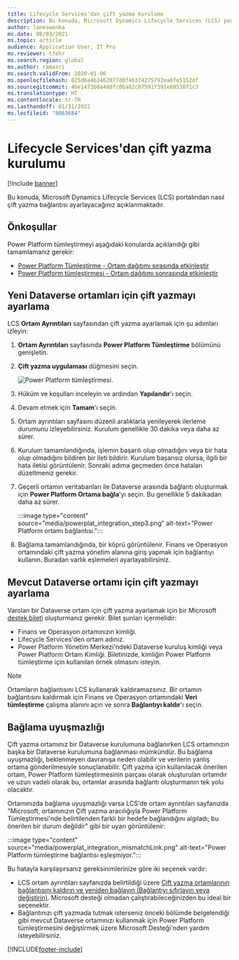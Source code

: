 ```yaml
---
title: Lifecycle Services'dan çift yazma kurulumu
description: Bu konuda, Microsoft Dynamics Lifecycle Services (LCS) portalından nasıl çift yazma bağlantısı ayarlayacağınız açıklanmaktadır.
author: laneswenka
ms.date: 08/03/2021
ms.topic: article
audience: Application User, IT Pro
ms.reviewer: tfehr
ms.search.region: global
ms.author: ramasri
ms.search.validFrom: 2020-01-06
ms.openlocfilehash: 825d6a4b3462077d0f4b3f4275792ea0fe5152df
ms.sourcegitcommit: 4be1473b0a4ddfc0ba82c07591f391e89538f1c3
ms.translationtype: HT
ms.contentlocale: tr-TR
ms.lasthandoff: 01/31/2022
ms.locfileid: "8063684"
---
```

# <a name="dual-write-setup-from-lifecycle-services"></a>Lifecycle Services'dan çift yazma kurulumu

[!include [banner](../../includes/banner.md)]



Bu konuda, Microsoft Dynamics Lifecycle Services (LCS) portalından nasıl çift yazma bağlantısı ayarlayacağınız açıklanmaktadır.

## <a name="prerequisites"></a>Önkoşullar

Power Platform tümleştirmeyi aşağıdaki konularda açıklandığı gibi tamamlamanız gerekir:

+ [Power Platform Tümleştirme - Ortam dağıtımı sırasında etkinleştir](../../power-platform/enable-power-platform-integration.md#enable-during-deploy)
+ [Power Platform tümleştirmesi - Ortam dağıtımı sonrasında etkinleştir](../../power-platform/enable-power-platform-integration.md#enable-after-deploy)

## <a name="set-up-dual-write-for-new-dataverse-environments"></a>Yeni Dataverse ortamları için çift yazmayı ayarlama

LCS **Ortam Ayrıntıları** sayfasından çift yazma ayarlamak için şu adımları izleyin:

1. **Ortam Ayrıntıları** sayfasında **Power Platform Tümleştirme** bölümünü genişletin.

2. **Çift yazma uygulaması** düğmesini seçin.

    ![Power Platform tümleştirmesi.](media/powerplat_integration_step2.png)

3. Hüküm ve koşulları inceleyin ve ardından **Yapılandır**'ı seçin.

4. Devam etmek için **Tamam**'ı seçin.

5. Ortam ayrıntıları sayfasını düzenli aralıklarla yenileyerek ilerleme durumunu izleyebilirsiniz. Kurulum genellikle 30 dakika veya daha az sürer.  

6. Kurulum tamamlandığında, işlemin başarılı olup olmadığını veya bir hata olup olmadığını bildiren bir ileti bildirir. Kurulum başarısız olursa, ilgili bir hata iletisi görüntülenir. Sonraki adıma geçmeden önce hataları düzeltmeniz gerekir.

7. Geçerli ortamın veritabanları ile Dataverse arasında bağlantı oluşturmak için **Power Platform Ortama bağla**'yı seçin. Bu genellikle 5 dakikadan daha az sürer.

    :::image type="content" source="media/powerplat_integration_step3.png" alt-text="Power Platform ortamı bağlantısı.":::

8. Bağlama tamamlandığında, bir köprü görüntülenir. Finans ve Operasyon ortamındaki çift yazma yönetim alanına giriş yapmak için bağlantıyı kullanın. Buradan varlık eşlemeleri ayarlayabilirsiniz.

## <a name="set-up-dual-write-for-an-existing-dataverse-environment"></a>Mevcut Dataverse ortamı için çift yazmayı ayarlama

Varolan bir Dataverse ortam için çift yazma ayarlamak için bir Microsoft [destek bileti](../../lifecycle-services/lcs-support.md) oluşturmanız gerekir. Bilet şunları içermelidir:

+ Finans ve Operasyon ortamınızın kimliği.
+ Lifecycle Services'den ortam adınız.
+ Power Platform Yönetim Merkezi'ndeki Dataverse kuruluş kimliği veya Power Platform Ortam Kimliği. Biletinizde, kimliğin Power Platform tümleştirme için kullanılan örnek olmasını isteyin.

> [!NOTE]
> Ortamların bağlantısını LCS kullanarak kaldıramazsınız. Bir ortamın bağlantısını kaldırmak için Finans ve Operasyon ortamındaki **Veri tümleştirme** çalışma alanını açın ve sonra **Bağlantıyı kaldır**'ı seçin.

## <a name="linking-mismatch"></a>Bağlama uyuşmazlığı

Çift yazma ortamınız bir Dataverse kurulumuna bağlanırken LCS ortamınızın başka bir Dataverse kurulumuna bağlanması mümkündür. Bu bağlama uyuşmazlığı, beklenmeyen davranışa neden olabilir ve verilerin yanlış ortama gönderilmesiyle sonuçlanabilir. Çift yazma için kullanılacak önerilen ortam, Power Platform tümleştirmesinin parçası olarak oluşturulan ortamdır ve uzun vadeli olarak bu, ortamlar arasında bağlantı oluşturmanın tek yolu olacaktır.

Ortamınızda bağlama uyuşmazlığı varsa LCS'de ortam ayrıntıları sayfanızda "Microsoft, ortamınızın Çift yazma aracılığıyla Power Platform Tümleştirmesi'nde belirtilenden farklı bir hedefe bağlandığını algıladı; bu önerilen bir durum değildir" gibi bir uyarı görüntülenir:

:::image type="content" source="media/powerplat_integration_mismatchLink.png" alt-text="Power Platform tümleştirme bağlantısı eşleşmiyor.":::

Bu hatayla karşılaşırsanız gereksinimlerinize göre iki seçenek vardır:

+ LCS ortam ayrıntıları sayfanızda belirtildiği üzere [Çift yazma ortamlarının bağlantısını kaldırın ve yeniden bağlayın (Bağlantıyı sıfırlayın veya değiştirin)](relink-environments.md#scenario-reset-or-change-linking). Microsoft desteği olmadan çalıştırabileceğinizden bu ideal bir seçenektir.  
+ Bağlantınızı çift yazmada tutmak isterseniz önceki bölümde belgelendiği gibi mevcut Dataverse ortamınızı kullanmak için Power Platform tümleştirmesini değiştirmek üzere Microsoft Desteği'nden yardım isteyebilirsiniz.  

[!INCLUDE[footer-include](../../../../includes/footer-banner.md)]
